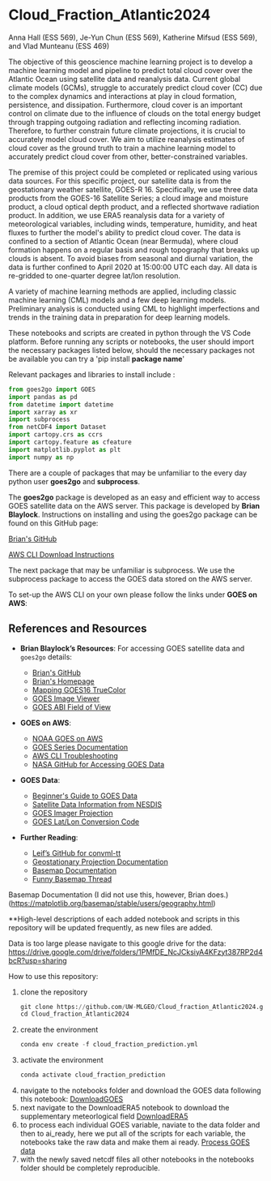# Cloud_Fraction_Atlantic2024
Anna Hall (ESS 569), Je-Yun Chun (ESS 569), Katherine Mifsud (ESS 569), and Vlad Munteanu (ESS 469)

The objective of this geoscience machine learning project is to develop a machine learning model and pipeline to predict total cloud cover over the Atlantic Ocean using satellite data and reanalysis data. Current global climate models (GCMs), struggle to accurately predict cloud cover (CC) due to the complex dynamics and interactions at play in cloud formation, persistence, and dissipation. Furthermore, cloud cover is an important control on climate due to the influence of clouds on the total energy budget through trapping outgoing radiation and reflecting incoming radiation. Therefore, to further constrain future climate projections, it is crucial to accurately model cloud cover. We aim to utilize reanalysis estimates of cloud cover as the ground truth to train a machine learning model to accurately predict cloud cover from other, better-constrained variables.

The premise of this project could be completed or replicated using various data sources. For this specific project, our satellite data is from the geostationary weather satellite, GOES-R 16. Specifically, we use three data products from the GOES-16 Satellite Series; a cloud image and moisture product, a cloud optical depth product, and a reflected shortwave radiation product. In addition, we use ERA5 reanalysis data for a variety of meteorological variables, including winds, temperature, humidity, and heat fluxes to further the model's ability to predict cloud cover. The data is confined to a section of Atlantic Ocean (near Bermuda), where cloud formation happens on a regular basis and rough topography that breaks up clouds is absent. To avoid biases from seasonal and diurnal variation, the data is further confined to April 2020 at 15:00:00 UTC each day. All data is re-gridded to one-quarter degree lat/lon resolution.

A variety of machine learning methods are applied, including classic machine learning (CML) models and a few deep learning models. Preliminary analysis is conducted using CML to highlight imperfections and trends in the training data in preparation for deep learning models. 

These notebooks and scripts are created in python through the VS Code platform. 
Before running any scripts or notebooks, the user should import the necessary packages listed below, should the necessary packages not be available you can try a 'pip install **package name**' 

Relevant packages and libraries to install include :

```python
from goes2go import GOES
import pandas as pd
from datetime import datetime
import xarray as xr
import subprocess
from netCDF4 import Dataset
import cartopy.crs as ccrs
import cartopy.feature as cfeature
import matplotlib.pyplot as plt
import numpy as np
```
There are a couple of packages that may be unfamiliar to the every day python user **goes2go** and **subprocess**.

The **goes2go** package is developed as an easy and efficient way to access GOES satellite data on the AWS server. This package is developed by **Brian Blaylock**. Instructions on installing and using the goes2go package can be found on this GitHub page:

[Brian's GitHub](https://github.com/blaylockbk/goes2go)

[AWS CLI Download Instructions](https://docs.aws.amazon.com/cli/latest/userguide/getting-started-install.html)

The next package that may be unfamiliar is subprocess. We use the subprocess package to access the GOES data stored on the AWS server.

To set-up the AWS CLI on your own please follow the links under **GOES on AWS**:

## References and Resources

- **Brian Blaylock’s Resources**: For accessing GOES satellite data and `goes2go` details:
  - [Brian's GitHub](https://github.com/blaylockbk/goes2go)
  - [Brian's Homepage](https://home.chpc.utah.edu/~u0553130/Brian_Blaylock/home.html)
  - [Mapping GOES16 TrueColor](https://github.com/blaylockbk/pyBKB_v3/blob/master/BB_GOES/mapping_GOES16_TrueColor.ipynb)
  - [GOES Image Viewer](https://www.star.nesdis.noaa.gov/goes/sector.php?sat=G16&sector=gm)
  - [GOES ABI Field of View](https://goes2go.readthedocs.io/en/latest/user_guide/notebooks/field-of-view_ABI.html)

- **GOES on AWS**:
  - [NOAA GOES on AWS](https://docs.opendata.aws/noaa-goes16/cics-readme.html)
  - [GOES Series Documentation](https://www.goes-r.gov/resources/docs.html)
  - [AWS CLI Troubleshooting](https://docs.aws.amazon.com/cli/latest/userguide/cli-chap-troubleshooting.html#general-formatting)
  - [NASA GitHub for Accessing GOES Data](https://github.com/awslabs/open-data-docs/tree/main/docs/noaa/noaa-goes16)
    
- **GOES Data**:
  - [Beginner's Guide to GOES Data](https://www.goes-r.gov/downloads/resources/documents/Beginners_Guide_to_GOES-R_Series_Data.pdf)
  - [Satellite Data Information from NESDIS](https://www.star.nesdis.noaa.gov/atmospheric-composition-training/satellite_data.php#abi_aws)
  - [GOES Imager Projection](https://www.star.nesdis.noaa.gov/atmospheric-composition-training/satellite_data_goes_imager_projection.php#:~:text=If%20you%20want%20to%20work,in%20the%20GOES%2DR%20PUG.)
  - [GOES Lat/Lon Conversion Code](https://www.star.nesdis.noaa.gov/atmospheric-composition-training/python_abi_lat_lon.php)
 
- **Further Reading**:
  - [Leif’s GitHub for convml-tt](https://github.com/leifdenby/convml-tt?tab=readme-ov-file)
  - [Geostationary Projection Documentation](https://proj4.org/en/9.5/operations/projections/geos.html)
  - [Basemap Documentation](https://matplotlib.org/basemap/stable/users/geography.html)
  - [Funny Basemap Thread](https://github.com/matplotlib/basemap/issues/361)


Basemap Documentation (I did not use this, however, Brian does.)
(https://matplotlib.org/basemap/stable/users/geography.html)


**High-level descriptions of each added notebook and scripts in this repository will be updated frequently, as new files are added. 

Data is too large please navigate to this google drive for the data: https://drive.google.com/drive/folders/1PMfDE_NcJCksiyA4KFzyt387RP2d4bcR?usp=sharing

How to use this repository:
1. clone the repository
   ``` python
   git clone https://github.com/UW-MLGEO/Cloud_fraction_Atlantic2024.git
   cd Cloud_fraction_Atlantic2024
   ```
2. create the environment
    ``` python
    conda env create -f cloud_fraction_prediction.yml
    ```
3. activate the environment
     ``` python
   conda activate cloud_fraction_prediction
    ```
4. navigate to the notebooks folder and download the GOES data following this notebook: [DownloadGOES](https://github.com/UW-MLGEO/Cloud_fraction_Atlantic2024/blob/main/notebooks/DownloadGOESData.ipynb)
5. next navigate to the DownloadERA5 notebook to download the supplementary meteorlogical field [DownloadERA5](https://github.com/UW-MLGEO/Cloud_fraction_Atlantic2024/blob/main/notebooks/DownloadERA5.ipynb)
6. to process each individual GOES variable, naviate to the data folder and then to ai_ready, here we put all of the scripts for each variable, the notebooks take the raw data and make them ai ready. [Process GOES data](https://github.com/UW-MLGEO/Cloud_fraction_Atlantic2024/tree/main/data/ai_ready)
7. with the newly saved netcdf files all other notebooks in the notebooks folder should be completely reproducible.
